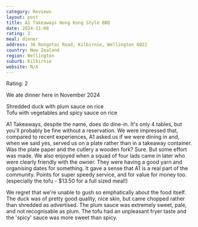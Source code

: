 ```yaml
---
category: Reviews
layout: post
title: A1 Takeaways Hong Kong Style BBQ
date: 2024-11-08
rating: 2
meal: dinner
address: 36 Rongotai Road, Kilbirnie, Wellington 6022
country: New Zealand
region: Wellington
suburb: Kilbirnie
website: N/A
---
```

Rating: 2

We ate dinner here in November 2024

Shredded duck with plum sauce on rice  
Tofu with vegetables and spicy sauce on rice  

A1 Takeaways, despite the name, does do dine-in. It's only 4 tables, but you'll probably be fine without a reservation. We were impressed that, compared to recent experiences, A1 asked us if we were dining in and, when we said yes, served us on a plate rather than in a takeaway container. Was the plate paper and the cutlery a wooden fork? Sure. But some effort was made. We also enjoyed when a squad of four lads came in later who were clearly friendly with the owner. They were having a good yarn and organising dates for something. It gave a sense that A1 is a real part of the community. Points for super speedy service, and for value for money too. (especially the tofu - $13.50 for a full sized meal!) 

We regret that we're unable to gush so emphatically about the food itself. The duck was of pretty good quality, nice skin, but came chopped rather than shredded as advertised. The plum sauce was extremely sweet, pale, and not recognisable as plum. The tofu had an unpleasant fryer taste and the 'spicy' sauce was more sweet than spicy.